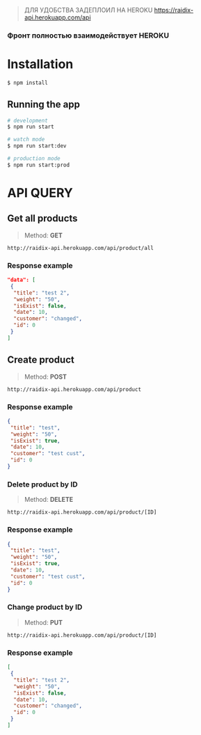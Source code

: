 > ДЛЯ УДОБСТВА ЗАДЕПЛОИЛ НА HEROKU
https://raidix-api.herokuapp.com/api
### **Фронт полностью взаимодействует HEROKU**
# Installation

```bash
$ npm install
```

## Running the app

```bash
# development
$ npm run start

# watch mode
$ npm run start:dev

# production mode
$ npm run start:prod
```

# API QUERY
## Get all products
> Method: **GET** 
```
http://raidix-api.herokuapp.com/api/product/all
```
### Response example
```json
"data": [
 {
  "title": "test 2",
  "weight": "50",
  "isExist": false,
  "date": 10,
  "customer": "changed",
  "id": 0
 }
]
```

## Create product
> Method: **POST** 
```
http://raidix-api.herokuapp.com/api/product
```
### Response example
```json
{
 "title": "test",
 "weight": "50",
 "isExist": true,
 "date": 10,
 "customer": "test cust",
 "id": 0
}
```

### Delete product by ID
> Method: **DELETE** 
```
http://raidix-api.herokuapp.com/api/product/[ID]
```
### Response example
```json
{
 "title": "test",
 "weight": "50",
 "isExist": true,
 "date": 10,
 "customer": "test cust",
 "id": 0
}
```

### Change product by ID
> Method: **PUT** 
```
http://raidix-api.herokuapp.com/api/product/[ID]
```
### Response example
```json
[
 {
  "title": "test 2",
  "weight": "50",
  "isExist": false,
  "date": 10,
  "customer": "changed",
  "id": 0
 }
]
```


